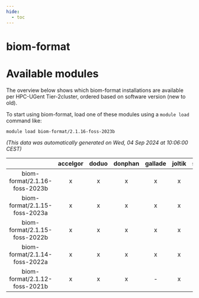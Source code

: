 ```yaml
---
hide:
  - toc
---
```


biom-format
===========

# Available modules


The overview below shows which biom-format installations are available per HPC-UGent Tier-2cluster, ordered based on software version (new to old).

To start using biom-format, load one of these modules using a `module load` command like:

```shell
module load biom-format/2.1.16-foss-2023b
```

*(This data was automatically generated on Wed, 04 Sep 2024 at 10:06:00 CEST)*  

| |accelgor|doduo|donphan|gallade|joltik|shinx|skitty|
| :---: | :---: | :---: | :---: | :---: | :---: | :---: | :---: |
|biom-format/2.1.16-foss-2023b|x|x|x|x|x|x|x|
|biom-format/2.1.15-foss-2023a|x|x|x|x|x|x|x|
|biom-format/2.1.15-foss-2022b|x|x|x|x|x|x|x|
|biom-format/2.1.14-foss-2022a|x|x|x|x|x|-|x|
|biom-format/2.1.12-foss-2021b|x|x|x|-|x|-|x|
